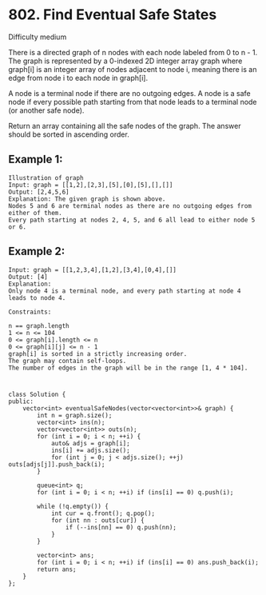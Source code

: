 # 802. Find Eventual Safe States
Difficulty medium

There is a directed graph of n nodes with each node labeled from 0 to n - 1. The graph is represented by a 0-indexed 2D integer array graph where graph[i] is an integer array of nodes adjacent to node i, meaning there is an edge from node i to each node in graph[i].

A node is a terminal node if there are no outgoing edges. A node is a safe node if every possible path starting from that node leads to a terminal node (or another safe node).

Return an array containing all the safe nodes of the graph. The answer should be sorted in ascending order.


## Example 1:
```
Illustration of graph
Input: graph = [[1,2],[2,3],[5],[0],[5],[],[]]
Output: [2,4,5,6]
Explanation: The given graph is shown above.
Nodes 5 and 6 are terminal nodes as there are no outgoing edges from either of them.
Every path starting at nodes 2, 4, 5, and 6 all lead to either node 5 or 6.
```


## Example 2:
```
Input: graph = [[1,2,3,4],[1,2],[3,4],[0,4],[]]
Output: [4]
Explanation:
Only node 4 is a terminal node, and every path starting at node 4 leads to node 4.
```


```
Constraints:

n == graph.length
1 <= n <= 104
0 <= graph[i].length <= n
0 <= graph[i][j] <= n - 1
graph[i] is sorted in a strictly increasing order.
The graph may contain self-loops.
The number of edges in the graph will be in the range [1, 4 * 104].
```


#
```
class Solution {
public:
    vector<int> eventualSafeNodes(vector<vector<int>>& graph) {
        int n = graph.size();
        vector<int> ins(n);
        vector<vector<int>> outs(n);
        for (int i = 0; i < n; ++i) {
            auto& adjs = graph[i];
            ins[i] += adjs.size();
            for (int j = 0; j < adjs.size(); ++j) outs[adjs[j]].push_back(i);
        }

        queue<int> q;
        for (int i = 0; i < n; ++i) if (ins[i] == 0) q.push(i);

        while (!q.empty()) {
            int cur = q.front(); q.pop();
            for (int nn : outs[cur]) {
                if (--ins[nn] == 0) q.push(nn);
            }
        }

        vector<int> ans;
        for (int i = 0; i < n; ++i) if (ins[i] == 0) ans.push_back(i);
        return ans;
    }
};
```